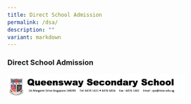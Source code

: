 ```yaml
---
title: Direct School Admission
permalink: /dsa/
description: ""
variant: markdown
---
```

### Direct School Admission  

<img src="/images/dsa1.png" style="width:80%">

